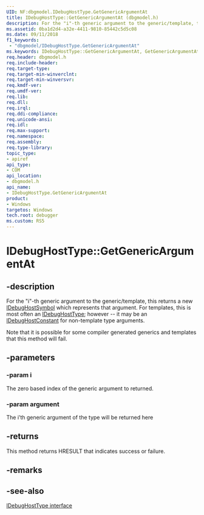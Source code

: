```yaml
---
UID: NF:dbgmodel.IDebugHostType.GetGenericArgumentAt
title: IDebugHostType::GetGenericArgumentAt (dbgmodel.h)
description: For the "i"-th generic argument to the generic/template, this returns a new IDebugHostSymbol  which represents that argument. 
ms.assetid: 0ba1d2d4-a32e-4411-9810-85442c5d5c08
ms.date: 09/11/2018
f1_keywords:
 - "dbgmodel/IDebugHostType.GetGenericArgumentAt"
ms.keywords: IDebugHostType::GetGenericArgumentAt, GetGenericArgumentAt, IDebugHostType.GetGenericArgumentAt, IDebugHostType::GetGenericArgumentAt, IDebugHostType.GetGenericArgumentAt
req.header: dbgmodel.h
req.include-header:
req.target-type:
req.target-min-winverclnt:
req.target-min-winversvr:
req.kmdf-ver:
req.umdf-ver:
req.lib:
req.dll:
req.irql: 
req.ddi-compliance:
req.unicode-ansi:
req.idl:
req.max-support:
req.namespace:
req.assembly:
req.type-library: 
topic_type: 
- apiref
api_type: 
- COM
api_location: 
- dbgmodel.h
api_name: 
- IDebugHostType.GetGenericArgumentAt
product:
- Windows
targetos: Windows
tech.root: debugger
ms.custom: RS5
---
```


# IDebugHostType::GetGenericArgumentAt


## -description

For the "i"-th generic argument to the generic/template, this returns a new [IDebugHostSymbol](nn-dbgmodel-idebughostsymbol.md)  which represents that argument.  For templates, this is most often an [IDebugHostType](nn-dbgmodel-idebughosttype.md); however --  it may be an [IDebugHostConstant](nn-dbgmodel-idebughostconstant.md) for non-template type arguments.  

Note that it is possible for some compiler generated generics and templates that this method  will fail.

## -parameters

### -param i
The zero based index of the generic argument to returned.

### -param argument
The i’th generic argument of the type will be returned here


## -returns
This method returns HRESULT that indicates success or failure.

## -remarks


## -see-also

[IDebugHostType interface](nn-dbgmodel-idebughosttype.md)

